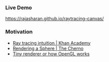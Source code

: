 ### Live Demo
https://rajasharan.github.io/raytracing-canvas/

### Motivation
- [Ray tracing intuition | Khan Academy](https://www.khanacademy.org/computing/pixar/rendering/rendering-2/v/rendering-5)
- [Rendering a Sphere | The Cherno](https://www.youtube.com/watch?v=v9vndyfk2U8)
- [Tiny renderer or how OpenGL works](https://github.com/ssloy/tinyrenderer/wiki)
